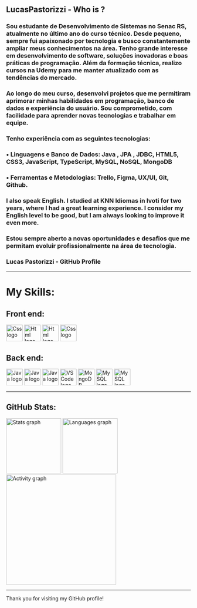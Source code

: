 

## LucasPastorizzi  - Who is ?

### Sou estudante de Desenvolvimento de Sistemas no Senac RS, atualmente no último ano do curso técnico. Desde pequeno, sempre fui apaixonado por tecnologia e busco constantemente ampliar meus conhecimentos na área. Tenho grande interesse em desenvolvimento de software, soluções inovadoras e boas práticas de programação. Além da formação técnica, realizo cursos na Udemy para me manter atualizado com as tendências do mercado.

### Ao longo do meu curso, desenvolvi projetos que me permitiram aprimorar minhas habilidades em programação, banco de dados e experiência do usuário. Sou comprometido, com facilidade para aprender novas tecnologias e trabalhar em equipe.

### Tenho experiência com as seguintes tecnologias:
 ### • Linguagens e Banco de Dados: Java , JPA , JDBC, HTML5, CSS3, JavaScript, TypeScript, MySQL, NoSQL, MongoDB
 ### • Ferramentas e Metodologias: Trello, Figma, UX/UI, Git, Github.

### I also speak English. I studied at KNN Idiomas in Ivoti for two years, where I had a great learning experience. I consider my English level to be good, but I am always looking to improve it even more.

### Estou sempre aberto a novas oportunidades e desafios que me permitam evoluir profissionalmente na área de tecnologia.


### Lucas Pastorizzi - GitHub Profile



---

# My Skills:

## Front end:
<div align="left">

  <img src="https://skillicons.dev/icons?i=css" height="45" alt="Css logo" />
    <img src="https://skillicons.dev/icons?i=html" height="45" alt="Html logo" />
    <img src="https://skillicons.dev/icons?i=figma" height="45" alt="Html logo" />
 <img src="https://skillicons.dev/icons?i=javascript" height="45" alt="Css logo" />
   


## Back end:

<div align="left">
    <img src="https://skillicons.dev/icons?i=java" height="45" alt="Java logo" />
   <img src="https://skillicons.dev/icons?i=git" height="45" alt="Java logo" />
 <img src="https://skillicons.dev/icons?i=github" height="45" alt="Java logo" />
    <img src="https://skillicons.dev/icons?i=vscode" height="45" alt="VSCode logo" />
    <img src="https://skillicons.dev/icons?i=mongodb" height="45" alt="MongoDB logo" />
 <img src="https://skillicons.dev/icons?i=mysql" height="45" alt="MySQL logo" />
 <img src="https://skillicons.dev/icons?i=hibernate" height="45" alt="MySQL logo" />
   

 
----

## GitHub Stats:

<div align="left">
    <img src="https://github-readme-stats.vercel.app/api?username=LucasPastorizzi&hide_title=false&hide_rank=false&show_icons=true&include_all_commits=true&count_private=true&disable_animations=false&theme=gruvbox_light&locale=en&hide_border=false&order=1" height="150" alt="Stats graph" />
    <img src="https://github-readme-stats.vercel.app/api/top-langs?username=LucasPastorizzi&locale=en&hide_title=false&layout=compact&card_width=320&langs_count=5&theme=gruvbox_light&hide_border=true&order=2" height="150" alt="Languages graph" />
    <img src="https://github-readme-activity-graph.vercel.app/graph?username=LucasPastorizzi&radius=16&theme=gruvbox&area=true&order=5&hide_title=false&hide_border=true" height="300" alt="Activity graph" />
</div>

---

Thank you for visiting my GitHub profile!
